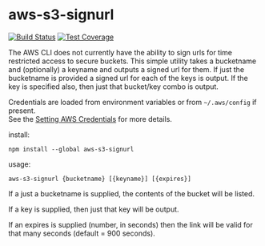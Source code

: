 # aws-s3-signurl

[![Build Status](https://travis-ci.org/cpilsworth/aws-s3-signurl.svg?branch=master)](https://travis-ci.org/cpilsworth/aws-s3-signurl)
[![Test Coverage](https://codeclimate.com/github/cpilsworth/aws-s3-signurl/badges/coverage.svg)](https://codeclimate.com/github/cpilsworth/aws-s3-signurl/coverage)

The AWS CLI does not currently have the ability to sign urls for time restricted access to secure buckets.  This simple utility
takes a bucketname and (optionally) a keyname and outputs a signed url for them. If just the bucketname is provided a signed url 
for each of the keys is output.  If the key is specified also, then just that bucket/key combo is output.

Credentials are loaded from environment variables or from `~/.aws/config` if present.  
See the [Setting AWS Credentials](http://docs.aws.amazon.com/AWSJavaScriptSDK/guide/node-configuring.html#Setting_AWS_Credentials) for more details.


install:
```
npm install --global aws-s3-signurl
```

usage:
```
aws-s3-signurl {bucketname} [{keyname}] [{expires}]
```

If a just a bucketname is supplied, the contents of the bucket will be listed.

If a key is supplied, then just that key will be output.

If an expires is supplied (number, in seconds) then the link will be valid for that many seconds (default = 900 seconds).


